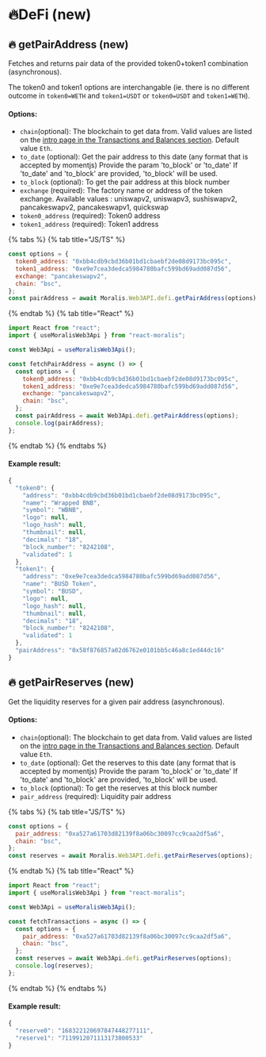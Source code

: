 # 🔥DeFi (new)

## 🔥 getPairAddress (new)

Fetches and returns pair data of the provided token0+token1 combination (asynchronous).

The token0 and token1 options are interchangable (ie. there is no different outcome in `token0=WETH` and `token1=USDT` or `token0=USDT` and `token1=WETH`).

#### Options:

- `chain`(optional): The blockchain to get data from. Valid values are listed on the [intro page in the Transactions and Balances section](https://docs.moralis.io/transactions-and-balances/intro). Default value `Eth`.
- `to_date` (optional): Get the pair address to this date (any format that is accepted by momentjs) Provide the param 'to_block' or 'to_date' If 'to_date' and 'to_block' are provided, 'to_block' will be used.
- `to_block` (optional): To get the pair address at this block number
- `exchange` (required): The factory name or address of the token exchange. Available values : uniswapv2, uniswapv3, sushiswapv2, pancakeswapv2, pancakeswapv1, quickswap
- `token0_address` (required): Token0 address
- `token1_address` (required): Token1 address

{% tabs %}
{% tab title="JS/TS" %}

```javascript
const options = {
  token0_address: "0xbb4cdb9cbd36b01bd1cbaebf2de08d9173bc095c",
  token1_address: "0xe9e7cea3dedca5984780bafc599bd69add087d56",
  exchange: "pancakeswapv2",
  chain: "bsc",
};
const pairAddress = await Moralis.Web3API.defi.getPairAddress(options);
```

{% endtab %}
{% tab title="React" %}

```javascript
import React from "react";
import { useMoralisWeb3Api } from "react-moralis";

const Web3Api = useMoralisWeb3Api();

const fetchPairAddress = async () => {
  const options = {
    token0_address: "0xbb4cdb9cbd36b01bd1cbaebf2de08d9173bc095c",
    token1_address: "0xe9e7cea3dedca5984780bafc599bd69add087d56",
    exchange: "pancakeswapv2",
    chain: "bsc",
  };
  const pairAddress = await Web3Api.defi.getPairAddress(options);
  console.log(pairAddress);
};
```

{% endtab %}
{% endtabs %}

#### Example result:

```javascript
{
  "token0": {
    "address": "0xbb4cdb9cbd36b01bd1cbaebf2de08d9173bc095c",
    "name": "Wrapped BNB",
    "symbol": "WBNB",
    "logo": null,
    "logo_hash": null,
    "thumbnail": null,
    "decimals": "18",
    "block_number": "8242108",
    "validated": 1
  },
  "token1": {
    "address": "0xe9e7cea3dedca5984780bafc599bd69add087d56",
    "name": "BUSD Token",
    "symbol": "BUSD",
    "logo": null,
    "logo_hash": null,
    "thumbnail": null,
    "decimals": "18",
    "block_number": "8242108",
    "validated": 1
  },
  "pairAddress": "0x58f876857a02d6762e0101bb5c46a8c1ed44dc16"
}
```

## 🔥 getPairReserves (new)

Get the liquidity reserves for a given pair address (asynchronous).&#x20;

#### Options:

- `chain`(optional): The blockchain to get data from. Valid values are listed on the [intro page in the Transactions and Balances section](https://docs.moralis.io/transactions-and-balances/intro). Default value `Eth`.
- `to_date` (optional): Get the reserves to this date (any format that is accepted by momentjs) Provide the param 'to_block' or 'to_date' If 'to_date' and 'to_block' are provided, 'to_block' will be used.
- `to_block` (optional): To get the reserves at this block number
- `pair_address` (required): Liquidity pair address

{% tabs %}
{% tab title="JS/TS" %}

```javascript
const options = {
  pair_address: "0xa527a61703d82139f8a06bc30097cc9caa2df5a6",
  chain: "bsc",
};
const reserves = await Moralis.Web3API.defi.getPairReserves(options);
```

{% endtab %}
{% tab title="React" %}

```javascript
import React from "react";
import { useMoralisWeb3Api } from "react-moralis";

const Web3Api = useMoralisWeb3Api();

const fetchTransactions = async () => {
  const options = {
    pair_address: "0xa527a61703d82139f8a06bc30097cc9caa2df5a6",
    chain: "bsc",
  };
  const reserves = await Web3Api.defi.getPairReserves(options);
  console.log(reserves);
};
```

{% endtab %}
{% endtabs %}

#### Example result:

```javascript
{
  "reserve0": "168322120697847448277111",
  "reserve1": "7119912071113173800533"
}
```
